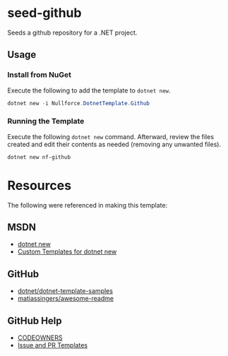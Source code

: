 # seed-github
Seeds a github repository for a .NET project.

## Usage

### Install from NuGet
Execute the following to add the template to `dotnet new`.

```PowerShell
dotnet new -i Nullforce.DotnetTemplate.Github
```

### Running the Template
Execute the following `dotnet new` command. Afterward, review the files created
and edit their contents as needed (removing any unwanted files).

```PowerShell
dotnet new nf-github
```


# Resources
The following were referenced in making this template:

## MSDN
* [dotnet new](https://docs.microsoft.com/en-us/dotnet/core/tools/dotnet-new)
* [Custom Templates for dotnet new](https://docs.microsoft.com/en-us/dotnet/core/tools/custom-templates)

## GitHub
* [dotnet/dotnet-template-samples](https://github.com/dotnet/dotnet-template-samples)
* [matiassingers/awesome-readme](https://github.com/matiassingers/awesome-readme)

## GitHub Help
* [CODEOWNERS](https://help.github.com/articles/about-codeowners/)
* [Issue and PR Templates](https://blog.github.com/2016-02-17-issue-and-pull-request-templates/)
